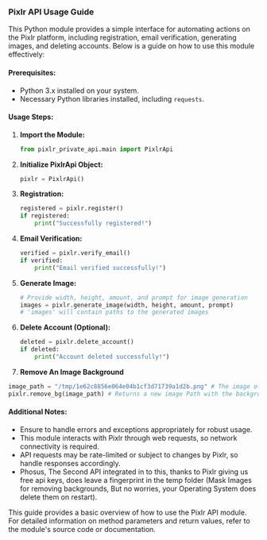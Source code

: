 ### Pixlr API Usage Guide

This Python module provides a simple interface for automating actions on the Pixlr platform, including registration, email verification, generating images, and deleting accounts. Below is a guide on how to use this module effectively:

#### Prerequisites:

- Python 3.x installed on your system.
- Necessary Python libraries installed, including `requests`.

#### Usage Steps:

1. **Import the Module:**

   ```python
   from pixlr_private_api.main import PixlrApi
   ```

2. **Initialize PixlrApi Object:**

   ```python
   pixlr = PixlrApi()
   ```

3. **Registration:**

   ```python
   registered = pixlr.register()
   if registered:
       print("Successfully registered!")
   ```

4. **Email Verification:**

   ```python
   verified = pixlr.verify_email()
   if verified:
       print("Email verified successfully!")
   ```

5. **Generate Image:**

   ```python
   # Provide width, height, amount, and prompt for image generation
   images = pixlr.generate_image(width, height, amount, prompt)
   # 'images' will contain paths to the generated images
   ```

6. **Delete Account (Optional):**

   ```python
   deleted = pixlr.delete_account()
   if deleted:
       print("Account deleted successfully!")
   ```

7. **Remove An Image Background**

```python
image_path = "/tmp/1e62c8856e064e04b1cf3d71739a1d2b.png" # The image of your coice
pixlr.remove_bg(image_path) # Returns a new image Path with the background Removed!
```

#### Additional Notes:

- Ensure to handle errors and exceptions appropriately for robust usage.
- This module interacts with Pixlr through web requests, so network connectivity is required.
- API requests may be rate-limited or subject to changes by Pixlr, so handle responses accordingly.
- Phosus, The Second API integrated in to this, thanks to Pixlr giving us free api keys, does leave a fingerprint in the temp folder (Mask Images for removing backgrounds, But no worries, your Operating System does delete them on restart).

This guide provides a basic overview of how to use the Pixlr API module. For detailed information on method parameters and return values, refer to the module's source code or documentation.
